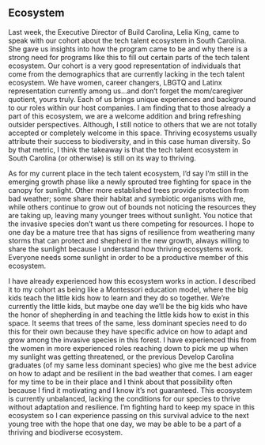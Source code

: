 ## Ecosystem
Last week, the Executive Director of Build Carolina, Lelia King, came to speak with our cohort about the tech talent ecosystem in South Carolina. She gave us insights into how the program came to be and why there is a strong need for programs like this to fill out certain parts of the tech talent ecosystem. Our cohort is a very good representation of individuals that come from the demographics that are currently lacking in the tech talent ecosystem. We have women, career changers, LBGTQ and Latinx representation currently among us…and don’t forget the mom/caregiver quotient, yours truly. Each of us brings unique experiences and background to our roles within our host companies. I am finding that to those already a part of this ecosystem, we are a welcome addition and bring refreshing outsider perspectives. Although, I still notice to others that we are not totally accepted or completely welcome in this space. Thriving ecosystems usually attribute their success to biodiversity, and in this case human diversity. So by that metric, I think the takeaway is that the tech talent ecosystem in South Carolina (or otherwise) is still on its way to thriving. 

As for my current place in the tech talent ecosystem, I’d say I’m still in the emerging growth phase like a newly sprouted tree fighting for space in the canopy for sunlight. Other more established trees provide protection from bad weather; some share their habitat and symbiotic organisms with me, while others continue to grow out of bounds not noticing the resources they are taking up, leaving many younger trees without sunlight. You notice that the invasive species don’t want us there competing for resources. I hope to one day be a mature tree that has signs of resilience from weathering many storms that can protect and shepherd in the new growth, always willing to share the sunlight because I understand how thriving ecosystems work. Everyone needs some sunlight in order to be a productive member of this ecosystem.

I have already experienced how this ecosystem works in action. I described it to my cohort as being like a Montessori education model, where the big kids teach the little kids how to learn and they do so together. We’re currently the little kids, but maybe one day we’ll be the big kids who have the honor of shepherding in and teaching the little kids how to exist in this space. It seems that trees of the same, less dominant species need to do this for their own because they have specific advice on how to adapt and grow among the invasive species in this forest. I have experienced this from the women in more experienced roles reaching down to pick me up when my sunlight was getting threatened, or the previous Develop Carolina graduates (of my same less dominant species) who give me the best advice on how to adapt and be resilient in the bad weather that comes. I am eager for my time to be in their place and I think about that possibility often because I find it motivating and I know it’s not guaranteed. This ecosystem is currently unbalanced, lacking the conditions for our species to thrive without adaptation and resilience. I’m fighting hard to keep my space in this ecosystem so I can experience passing on this survival advice to the next young tree with the hope that one day, we may be able to be a part of a thriving and biodiverse ecosystem.  
